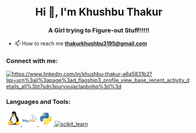 <h1 align="center">Hi 👋, I'm Khushbu Thakur</h1>
<h3 align="center">A Girl trying to Figure-out Stuff!!!!!</h3>

- 📫 How to reach me **thakurkhushbu3195@gmail.com**

<h3 align="left">Connect with me:</h3>
<p align="left">
<a href="https://linkedin.com/in/https://www.linkedin.com/in/khushbu-thakur-a6a5831b2?lipi=urn%3ali%3apage%3ad_flagship3_profile_view_base_recent_activity_details_all%3bt7sdn3purvyujaclapbohq%3d%3d" target="blank"><img align="center" src="https://raw.githubusercontent.com/rahuldkjain/github-profile-readme-generator/master/src/images/icons/Social/linked-in-alt.svg" alt="https://www.linkedin.com/in/khushbu-thakur-a6a5831b2?lipi=urn%3ali%3apage%3ad_flagship3_profile_view_base_recent_activity_details_all%3bt7sdn3purvyujaclapbohq%3d%3d" height="30" width="40" /></a>
</p>

<h3 align="left">Languages and Tools:</h3>
<p align="left"> <a href="https://www.linux.org/" target="_blank"> <img src="https://raw.githubusercontent.com/devicons/devicon/master/icons/linux/linux-original.svg" alt="linux" width="40" height="40"/> </a> <a href="https://www.mysql.com/" target="_blank"> <img src="https://raw.githubusercontent.com/devicons/devicon/master/icons/mysql/mysql-original-wordmark.svg" alt="mysql" width="40" height="40"/> </a> <a href="https://www.python.org" target="_blank"> <img src="https://raw.githubusercontent.com/devicons/devicon/master/icons/python/python-original.svg" alt="python" width="40" height="40"/> </a> <a href="https://scikit-learn.org/" target="_blank"> <img src="https://upload.wikimedia.org/wikipedia/commons/0/05/Scikit_learn_logo_small.svg" alt="scikit_learn" width="40" height="40"/> </a> </p>
